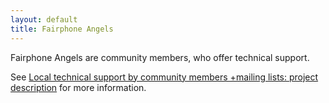 ```yaml
---
layout: default
title: Fairphone Angels
---
```

Fairphone Angels are community members, who offer technical support.

See [Local technical support by community members +mailing lists: project description](https://forum.fairphone.com/t/local-technical-support-by-community-members-mailing-lists-project-description/26193/5) for more information.
